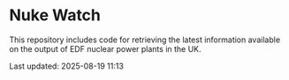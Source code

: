 # Nuke Watch

This repository includes code for retrieving the latest information available on the output of EDF nuclear power plants in the UK.

Last updated: 2025-08-19 11:13